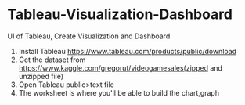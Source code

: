# Tableau-Visualization-Dashboard
UI of Tableau, Create Visualization and Dashboard
1. Install Tableau  https://www.tableau.com/products/public/download
2. Get the dataset from https://www.kaggle.com/gregorut/videogamesales(zipped and unzipped file)
3. Open Tableau public>text file
4. The worksheet is where you'll be able to build the chart,graph

